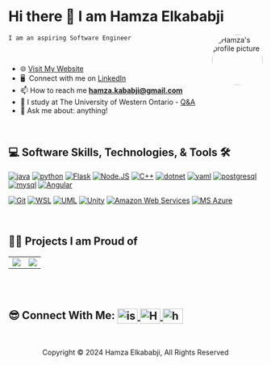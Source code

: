 <h1>
  Hi there 👋 I am Hamza Elkababji
</h1>

<img src="https://hamzakababji.com/assets/main-pic.png" alt="Hamza's profile picture" align="right" style="border-radius: 50%; width: 100px; height: 100px; margin-left: 20px;">

`I am an aspiring Software Engineer`

<br/>

- 🌐 [Visit My Website](https://hamzakababji.com/)
- 🖥️ &nbsp;Connect with me on [LinkedIn](https://www.linkedin.com/in/hamzakababji/)
- 📫 How to reach me **hamza.kababji@gmail.com**
- 📝 I study at The University of Western Ontario - [Q&A](https://www.eng.uwo.ca/future-students/your-eng-experience/student-ambassadors/2023-24/Hamza-Elkababji.html)
- 💬 Ask me about: anything!

<br>

## 💻 Software Skills, Technologies, & Tools 🛠️

<div>
  <a href="#"><img alt="java" src ="https://img.shields.io/badge/Java-orange?style=for-the-badge&logo=openjdk"/></a>
  <a href="#"><img alt="python" src ="https://img.shields.io/badge/Python-14354C?style=for-the-badge&logo=python&logoColor=white"/></a>
  <a href="#"><img alt="Flask" src ="https://img.shields.io/badge/Flask-FAF9F6?style=for-the-badge&logo=flask&logoColor=darkgrey"/></a>
  <a href="#"><img alt="Node.JS" src="https://img.shields.io/badge/Node.JS-78B362?style=for-the-badge&logo=nodedotjs&logoColor=grey"/></a>
  <a href="#"><img alt="C++" src="https://img.shields.io/badge/C%2B%2B-00589D?style=for-the-badge&logo=cplusplus"></a>
  <a href="#"><img alt="dotnet" src="https://img.shields.io/badge/.NET-AF78DD?style=for-the-badge&logo=dotnet&logoColor=white"></a>
  <a href="#"><img alt="yaml" src="https://img.shields.io/badge/YAML-F9AD71?style=for-the-badge&logo=yaml&logoColor=81D5FA"/></a>
  <a href="#"><img alt="postgresql" src="https://img.shields.io/badge/postgreSQL-4169E1.svg?style=for-the-badge&logo=postgresql&logoColor=white"/></a>
  <a href="#"><img alt="mysql" src="https://img.shields.io/badge/MySQL-6A89A7?style=for-the-badge&logo=mysql&logoColor=orange"/></a>
  <a href="#"><img alt="Angular" src="https://img.shields.io/badge/Angular-red?style=for-the-badge&logo=angular&logoColor=FAF9F6"/></a>

<br>

  <a href="#"><img alt="Git" src="https://img.shields.io/badge/Git-F05032?style=for-the-badge&logo=git&logoColor=white"></a>
  <a href="#"><img alt="WSL" src="https://img.shields.io/badge/WSL-5D0639?style=for-the-badge&logo=linuxcontainers&logoColor=81D5FA"></a>
  <a href="#"><img alt="UML" src="https://img.shields.io/badge/UML-yellow?style=for-the-badge&logo=uml&logoColor=purple"></a>
  <a href="#"><img alt="Unity" src="https://img.shields.io/badge/Unity-darkgrey?style=for-the-badge&logo=unity&logoColor=FAF9F6"></a>
  <a href="#"><img alt="Amazon Web Services" src="https://img.shields.io/badge/Amazon%20Web%20Services-141F2E?style=for-the-badge&logo=amazonwebservices&logoColor=FF9900"></a>
  <a href="#"><img alt="MS Azure" src="https://img.shields.io/badge/MS%20Azure-FAF9F6?style=for-the-badge"></a> 
</div>

<br>

## 👨‍💻 Projects I am Proud of

<table align="center">
  <tr>
    <td>
      <a href="https://github.com/HamzaKababji/Media-Converter-And-Organizer">
        <img src="https://github-readme-stats.vercel.app/api/pin/?username=HamzaKababji&repo=Media-Converter-And-Organizer&bg_color=0d1116&title_color=ce09ec&text_color=a4aacb&icon_color=007ec6" />
      </a>
    </td>
    <td>
      <a href="https://github.com/HamzaKababji/Cast-Away-Game">
        <img src="https://github-readme-stats.vercel.app/api/pin/?username=HamzaKababji&repo=Cast-Away-Game&bg_color=0d1116&title_color=ce09ec&text_color=a4aacb&icon_color=007ec6" />
      </a>
    </td>
  </tr>
</table>

<br></br>

## 😎 Connect With Me: <a href="https://linkedin.com/in/HamzaKababji" target="blank"><img align="center" src="https://www.svgrepo.com/show/448234/linkedin.svg" alt="iscpatricio92" height="30" width="40" /></a><a href="mailTo:hamza.kababji@gmail.com" target="blank"> <img align="center" src="https://www.svgrepo.com/show/349378/gmail.svg" alt="HamzaKababji" height="30" width="40" /></a><a href="https://github.com/HamzaKababji" target="blank"> <img align="center" alt="https://github.com/iscpatricio92" src="https://www.svgrepo.com/show/512317/github-142.svg" height="30" width="40" /></a>

</br>

<footer>
<p align="center">
Copyright © 2024 Hamza Elkababji, All Rights Reserved
</p>
</footer>
